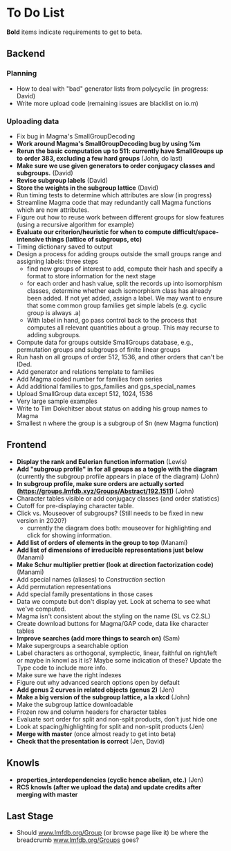 # To Do List
**Bold** items indicate requirements to get to beta.

## Backend

### Planning
* How to deal with "bad" generator lists from polycyclic (in progress: David)
* Write more upload code (remaining issues are blacklist on io.m)

### Uploading data
* Fix bug in Magma's SmallGroupDecoding
* **Work around Magma's SmallGroupDecoding bug by using %m**
* **Rerun the basic computation up to 511: currently have SmallGroups up to order 383, excluding a few hard groups** (John, do last)
* **Make sure we use given generators to order conjugacy classes and subgroups.** (David)
* **Revise subgroup labels** (David)
* **Store the weights in the subgroup lattice** (David)
* Run timing tests to determine which attributes are slow (in progress)
* Streamline Magma code that may redundantly call Magma functions which are now attributes.
* Figure out how to reuse work between different groups for slow features (using a recursive algorithm for example)
* **Evaluate our criterion/heuristic for when to compute difficult/space-intensive things (lattice of subgroups, etc)**
* Timing dictionary saved to output
* Design a process for adding groups outside the small groups range and assigning labels: three steps
  - find new groups of interest to add, compute their hash and specify a format to store information for the next stage
  - for each order and hash value, split the records up into isomorphism classes, determine whether each isomorphism class has already been added.  If not yet added, assign a label.  We may want to ensure that some common group families get simple labels (e.g. cyclic group is always .a)
  - With label in hand, go pass control back to the process that computes all relevant quantities about a group.  This may recurse to adding subgroups.
* Compute data for groups outside SmallGroups database, e.g., permutation groups and subgroups of finite linear groups
* Run hash on all groups of order 512, 1536, and other orders that can't be IDed.
* Add generator and relations template to families
* Add Magma coded number for families from series
* Add additional families to gps_families and gps_special_names
* Upload SmallGroup data except 512, 1024, 1536
* Very large sample examples
* Write to Tim Dokchitser about status on adding his group names to Magma
* Smallest n where the group is a subgroup of Sn (new Magma function)

## Frontend

* **Display the rank and Eulerian function information** (Lewis)
* **Add "subgroup profile" in for all groups as a toggle with the diagram** (currently the subgroup profile appears in place of the diagram) (John)
* **In subgroup profile, make sure orders are actually sorted (https://groups.lmfdb.xyz/Groups/Abstract/192.1511)** (John)
* Character tables visible or add conjugacy classes (and order statistics)
* Cutoff for pre-displaying character table.
* Click vs. Mouseover of subgroups? (Still needs to be fixed in new version in 2020?)
  * currently the diagram does both: mouseover for highlighting and click for showing information.
* **Add list of orders of elements in the group to top** (Manami)
* **Add list of dimensions of irreducible representations just below** (Manami)
* **Make Schur multiplier prettier (look at direction factorization code)** (Manami)
* Add special names (aliases) to *Construction* section
* Add permutation representations
* Add special family presentations in those cases
* Data we compute but don't display yet.  Look at schema to see what we've computed.
* Magma isn't consistent about the styling on the name (SL vs C2.SL)
* Create download buttons for Magma/GAP code, data like character tables
* **Improve searches (add more things to search on)** (Sam)
* Make supergroups a searchable option
* Label characters as orthogonal, symplectic, linear, faithful on right/left or maybe in knowl as it is? Maybe some indication of these?  Update the Type code to include more info.
* Make sure we have the right indexes
* Figure out why advanced search options open by default
* **Add genus 2 curves in related objects (genus 2)** (Jen)
* **Make a big version of the subgroup lattice, a la xkcd** (John)
* Make the subgroup lattice downloadable
* Frozen row and column headers for character tables
* Evaluate sort order for split and non-split products, don't just hide one
* Look at spacing/highlighting for split and non-split products (Jen)
* **Merge with master** (once almost ready to get into beta)
* **Check that the presentation is correct** (Jen, David)


## Knowls
* **properties_interdependencies (cyclic hence abelian, etc.)**  (Jen)
* **RCS knowls (after we upload the data) and update credits after merging with master**

## Last Stage

* Should www.lmfdb.org/Group (or browse page like it) be where the breadcrumb www.lmfdb.org/Groups  goes?


